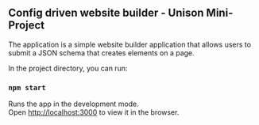 ## Config driven website builder - Unison Mini-Project
The application is a simple website builder application that allows users to submit a JSON schema that creates elements on a page.

In the project directory, you can run:

### `npm start`

Runs the app in the development mode.\
Open [http://localhost:3000](http://localhost:3000) to view it in the browser.
